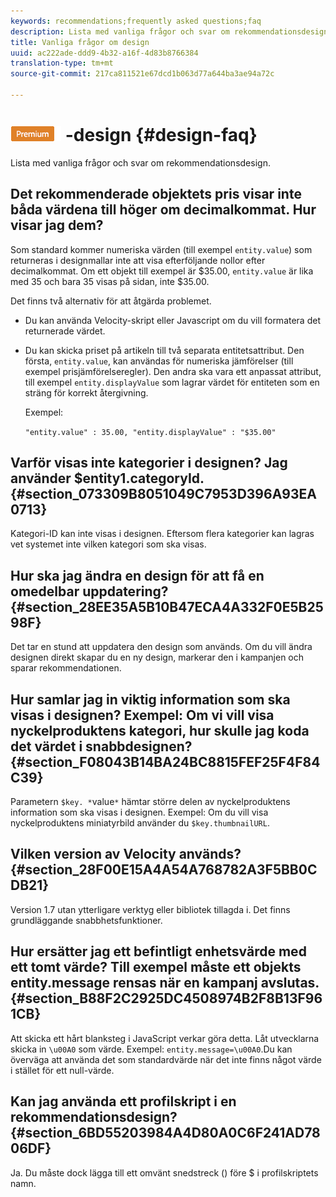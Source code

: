 ```yaml
---
keywords: recommendations;frequently asked questions;faq
description: Lista med vanliga frågor och svar om rekommendationsdesign.
title: Vanliga frågor om design
uuid: ac222ade-ddd9-4b32-a16f-4d83b8766384
translation-type: tm+mt
source-git-commit: 217ca811521e67dcd1b063d77a644ba3ae94a72c

---
```



# ![Vanliga frågor om PREMIUM](/help/assets/premium.png) -design {#design-faq}

Lista med vanliga frågor och svar om rekommendationsdesign.

## Det rekommenderade objektets pris visar inte båda värdena till höger om decimalkommat. Hur visar jag dem?

Som standard kommer numeriska värden (till exempel `entity.value`) som returneras i designmallar inte att visa efterföljande nollor efter decimalkommat. Om ett objekt till exempel är $35.00, `entity.value` är lika med 35 och bara 35 visas på sidan, inte $35.00.

Det finns två alternativ för att åtgärda problemet.

* Du kan använda Velocity-skript eller Javascript om du vill formatera det returnerade värdet.

* Du kan skicka priset på artikeln till två separata entitetsattribut. Den första, `entity.value`, kan användas för numeriska jämförelser (till exempel prisjämförelseregler). Den andra ska vara ett anpassat attribut, till exempel `entity.displayValue` som lagrar värdet för entiteten som en sträng för korrekt återgivning.

   Exempel:

   `"entity.value" : 35.00, "entity.displayValue" : "$35.00"`

## Varför visas inte kategorier i designen? Jag använder $entity1.categoryId. {#section_073309B8051049C7953D396A93EA0713}

Kategori-ID kan inte visas i designen. Eftersom flera kategorier kan lagras vet systemet inte vilken kategori som ska visas.

## Hur ska jag ändra en design för att få en omedelbar uppdatering? {#section_28EE35A5B10B47ECA4A332F0E5B2598F}

Det tar en stund att uppdatera den design som används. Om du vill ändra designen direkt skapar du en ny design, markerar den i kampanjen och sparar rekommendationen.

## Hur samlar jag in viktig information som ska visas i designen? Exempel: Om vi vill visa nyckelproduktens kategori, hur skulle jag koda det värdet i snabbdesignen? {#section_F08043B14BA24BC8815FEF25F4F84C39}

Parametern `$key. *`value`*` hämtar större delen av nyckelproduktens information som ska visas i designen. Exempel: Om du vill visa nyckelproduktens miniatyrbild använder du `$key.thumbnailURL`.

## Vilken version av Velocity används? {#section_28F00E15A4A54A768782A3F5BB0CDB21}

Version 1.7 utan ytterligare verktyg eller bibliotek tillagda i. Det finns grundläggande snabbhetsfunktioner.

## Hur ersätter jag ett befintligt enhetsvärde med ett tomt värde? Till exempel måste ett objekts entity.message rensas när en kampanj avslutas. {#section_B88F2C2925DC4508974B2F8B13F961CB}

Att skicka ett hårt blanksteg i JavaScript verkar göra detta. Låt utvecklarna skicka in `\u00A0` som värde. Exempel: `entity.message=\u00A0`.Du kan överväga att använda det som standardvärde när det inte finns något värde i stället för ett null-värde.

## Kan jag använda ett profilskript i en rekommendationsdesign? {#section_6BD55203984A4D80A0C6F241AD7806DF}

Ja. Du måste dock lägga till ett omvänt snedstreck (\) före $ i profilskriptets namn.
